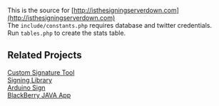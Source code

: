 This is the source for [http://isthesigningserverdown.com](http://isthesigningserverdown.com)  
The `include/constants.php` requires database and twitter credentials.  
Run `tables.php` to create the stats table.

## Related Projects
[Custom Signature Tool](https://github.com/hardisonbrewing/signingserver)  
[Signing Library](https://github.com/hardisonbrewing/narst)  
[Arduino Sign](https://github.com/hardisonbrewing/signingserver-arduino)  
[BlackBerry JAVA App](https://github.com/hardisonbrewing/signingserver-bb)
